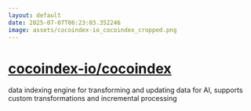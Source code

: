 ```yaml
---
layout: default
date: 2025-07-07T06:23:03.352246
image: assets/cocoindex-io_cocoindex_cropped.png
---
```


# [cocoindex-io/cocoindex](https://github.com/cocoindex-io/cocoindex)

data indexing engine for transforming and updating data for AI, supports custom transformations and incremental processing
